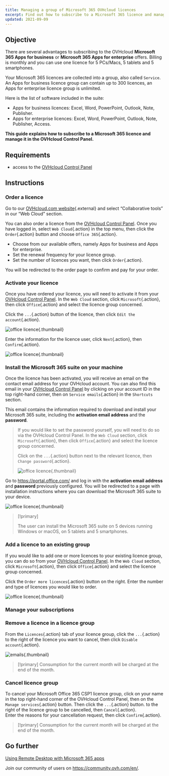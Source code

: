 ```yaml
---
title: Managing a group of Microsoft 365 OVHcloud licences
excerpt: Find out how to subscribe to a Microsoft 365 licence and manage it in the OVHcloud Control Panel
updated: 2021-09-09
---
```


## Objective

There are several advantages to subscribing to the OVHcloud **Microsoft 365 Apps for business** or **Microsoft 365 Apps for enterprise** offers. Billing is monthly and you can use one licence for 5 PCs/Macs, 5 tablets and 5 smartphones.

Your Microsoft 365 licences are collected into a group, also called `Service`. An Apps for business licence group can contain up to 300 licences, an Apps for enterprise licence group is unlimited.

Here is the list of software included in the suite:

- Apps for business licences: Excel, Word, PowerPoint, Outlook, Note, Publisher.
- Apps for enterprise licences: Excel, Word, PowerPoint, Outlook, Note, Publisher, Access.

**This guide explains how to subscribe to a Microsoft 365 licence and manage it in the OVHcloud Control Panel.**

## Requirements

- access to the [OVHcloud Control Panel](https://www.ovh.com/auth/?action=gotomanager&from=https://www.ovh.ie/&ovhSubsidiary=ie)

## Instructions

### Order a licence

Go to our [OVHcloud.com website](https://www.ovhcloud.com/en-ie/collaborative-tools/microsoft-365/){.external} and select “Collaborative tools” in our “Web Cloud” section. 

You can also order a licence from the [OVHcloud Control Panel](https://www.ovh.com/auth/?action=gotomanager&from=https://www.ovh.ie/&ovhSubsidiary=ie). Once you have logged in, select `Web Cloud`{.action} in the top menu, then click the `Order`{.action} button and choose `Office 365`{.action}.

- Choose from our available offers, namely Apps for business and Apps for enterprise.
- Set the renewal frequency for your licence group.
- Set the number of licences you want, then click `Order`{.action}.

You will be redirected to the order page to confirm and pay for your order.

### Activate your licence

Once you have ordered your licence, you will need to activate it from your [OVHcloud Control Panel](https://www.ovh.com/auth/?action=gotomanager&from=https://www.ovh.ie/&ovhSubsidiary=ie). In the `Web Cloud` section, click `Microsoft`{.action}, then click `Office`{.action} and select the licence group concerned.

Click the `...`{.action} button of the licence, then click `Edit the account`{.action}.

![office licence](Outlook-cps1-01.png){.thumbnail}

Enter the information for the licence user, click `Next`{.action}, then `Confirm`{.action}.

![office licence](Outlook-cps1-02.png){.thumbnail}

### Install the Microsoft 365 suite on your machine

Once the licence has been activated, you will receive an email on the contact email address for your OVHcloud account. You can also find this email in your [OVHcloud Control Panel](https://www.ovh.com/auth/?action=gotomanager&from=https://www.ovh.ie/&ovhSubsidiary=ie) by clicking on your account ID in the top right-hand corner, then on `Service emails`{.action} in the `Shortcuts` section.

This email contains the information required to download and install your Microsoft 365 suite, including the **activation email address** and the **password**.

>
> If you would like to set the password yourself, you will need to do so via the OVHcloud Control Panel. In the `Web Cloud` section, click `Microsoft`{.action}, then click `Office`{.action} and select the licence group concerned.
>
> Click on the `...`{.action} button next to the relevant licence, then `Change password`{.action}.
>
>![office licence](Outlook-cps1-03.png){.thumbnail}
>

Go to <https://portal.office.com/> and log in with the **activation email address** and **password** previously configured. You will be redirected to a page with installation instructions where you can download the Microsoft 365 suite to your device.

![office licence](Outlook-cps1-04.png){.thumbnail}

> [!primary]
>
> The user can install the Microsoft 365 suite on 5 devices running Windows or macOS, on 5 tablets and 5 smartphones.
>

### Add a licence to an existing group

If you would like to add one or more licences to your existing licence group, you can do so from your [OVHcloud Control Panel](https://www.ovh.com/auth/?action=gotomanager&from=https://www.ovh.ie/&ovhSubsidiary=ie). In the `Web Cloud` section, click `Microsoft`{.action}, then click `Office`{.action} and select the licence group concerned.

Click the `Order more licences`{.action} button on the right. Enter the number and type of licences you would like to order.

![office licence](Outlook-cps1-05.png){.thumbnail}

### Manage your subscriptions <a name="managesubscriptions"></a>

### Remove a licence in a licence group

From the `Licences`{.action} tab of your licence group, click the `...`{.action} to the right of the licence you want to cancel, then click `Disable account`{.action}.

![emails](Outlook-cps1-06.png){.thumbnail}

> [!primary]
> Consumption for the current month will be charged at the end of the month.

### Cancel licence group

To cancel your Microsoft Office 365 CSP1 licence group, click on your name in the top right-hand corner of the OVHcloud Control Panel, then on the `Manage services`{.action} button. Then click the `...`{.action} button. to the right of the licence group to be cancelled, then `Cancel`{.action}.<br>
Enter the reasons for your cancellation request, then click `Confirm`{.action}.

> [!primary]
> Consumption for the current month will be charged at the end of the month.

## Go further

[Using Remote Desktop with Microsoft 365 apps](office_proplus1.)

Join our community of users on <https://community.ovh.com/en/>.
